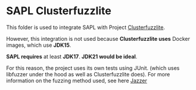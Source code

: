 # SAPL Clusterfuzzlite

This folder is used to integrate SAPL with Project [Clusterfuzzlite](https://google.github.io/clusterfuzzlite/).

However, this integration is not used because **Clusterfuzzlite uses** Docker images, which use **JDK15**. 

**SAPL requires** at least **JDK17**. **JDK21 would be ideal**.

For this reason, the project uses its own tests using JUnit. (which uses libfuzzer
under the hood as well as Clusterfuzzlite does). For more information on the fuzzing method used, see here [Jazzer](https://github.com/CodeIntelligenceTesting/jazzer)

